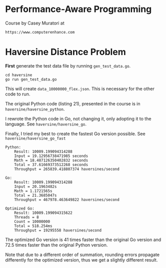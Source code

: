 Performance-Aware Programming
=============================

Course by Casey Muratori at

	https://www.computerenhance.com


Haversine Distance Problem
==========================

**First** generate the test data file by running `gen_test_data.go`.

	cd haversine
	go run gen_test_data.go

This will create `data_10000000_flex.json`. This is necessary for the other
code to run.


The original Python code (listing 21), presented in the course is in
`haversine/haversine_python`.

I rewrote the Python code in Go, not changing it, only adopting it to the
language. See `haversine/haversine_go`.

Finally, I tried my best to create the fastest Go version possible. See
`haversine/haversine_go_fast`

```
Python:
	Result: 10009.199094314288
	Input = 19.12956738471985 seconds
	Math = 18.487126350402832 seconds
	Total = 37.61669373512268 seconds
	Throughput = 265839.418807374 haversines/second

Go:
	Result: 10009.199094314288
	Input = 20.1963482s
	Math = 1.1721565s
	Total = 21.3685047s
	Throughput = 467978.463649822 haversines/second

Optimized Go:
	Result: 10009.199094315622
	Threads = 8
	Count = 10000000
	Total = 518.254ms
	Throughput = 19295558 haversines/second
```

The optimized Go version is 41 times faster than the original Go version and
72.5 times faster than the original Python version.

Note that due to a different order of summation, rounding errors propagate
differently for the optimized version, thus we get a slightly different result.
